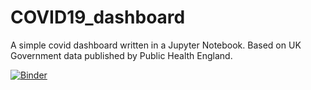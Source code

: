 # COVID19_dashboard
A simple covid dashboard written in a Jupyter Notebook. Based on UK Government data published by Public Health England.

[![Binder](https://mybinder.org/badge_logo.svg)](https://mybinder.org/v2/gh/KAntoniuk/COVID19_dashboard_/main?filepath=voila%2Frender%2FDashboard.ipynb)
